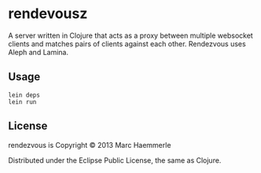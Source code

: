 # rendevousz

A server written in Clojure that acts as a proxy between multiple websocket clients and matches pairs of clients against each other. Rendezvous uses Aleph and Lamina.

## Usage

    lein deps
    lein run

## License

rendezvous is Copyright © 2013 Marc Haemmerle

Distributed under the Eclipse Public License, the same as Clojure.
